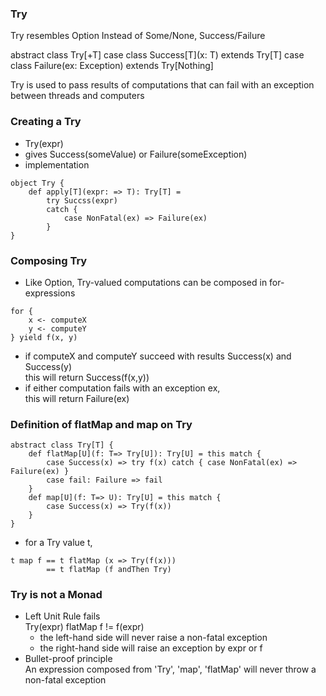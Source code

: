 ### Try

Try resembles Option
Instead of Some/None, Success/Failure

abstract class Try[+T]
case class Success[T](x: T) extends Try[T]
case class Failure(ex: Exception) extends Try[Nothing]

Try is used to pass results of computations 
that can fail with an exception between threads and computers

### Creating a Try
- Try(expr)
- gives Success(someValue) or Failure(someException)
- implementation
```
object Try {
    def apply[T](expr: => T): Try[T] = 
        try Succss(expr)
        catch {
            case NonFatal(ex) => Failure(ex)
        }
}
```

### Composing Try
- Like Option, Try-valued computations can be composed in for-expressions
```
for {
    x <- computeX
    y <- computeY
} yield f(x, y)
``` 
- if computeX and computeY succeed with results Success(x) and Success(y)  
this will return Success(f(x,y))
- if either computation fails with an exception ex,  
this will return Failure(ex)  

### Definition of flatMap and map on Try
```
abstract class Try[T] {
    def flatMap[U](f: T=> Try[U]): Try[U] = this match {
        case Success(x) => try f(x) catch { case NonFatal(ex) => Failure(ex) }
        case fail: Failure => fail
    }
    def map[U](f: T=> U): Try[U] = this match {
        case Success(x) => Try(f(x))
    }
}
```
- for a Try value t,
```
t map f == t flatMap (x => Try(f(x)))
        == t flatMap (f andThen Try)
```

### Try is not a Monad
- Left Unit Rule fails  
Try(expr) flatMap f != f(expr)
    - the left-hand side will never raise a non-fatal exception
    - the right-hand side will raise an exception by expr or f
- Bullet-proof principle  
An expression composed from 'Try', 'map', 'flatMap' will never throw a non-fatal exception

 